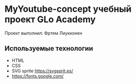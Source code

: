 # MyYoutube-concept учебный проект GLo Academy
Проект выполнил: Фртем Лиукконeн
## Используемые технологии
- HTML
- CSS 
- SVG sprite  https://svgsprit.es/
- https://fonts.google.com/

